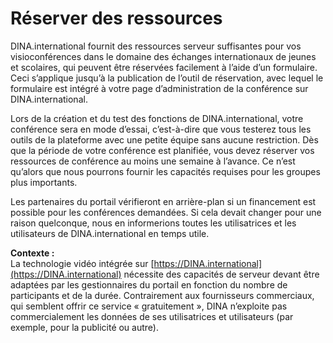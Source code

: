 # Réserver des ressources

DINA.international fournit des ressources serveur suffisantes pour vos visioconférences dans le domaine des échanges internationaux de jeunes et scolaires, qui peuvent être réservées facilement à l’aide d’un formulaire. Ceci s’applique jusqu’à la publication de l’outil de réservation, avec lequel le formulaire est intégré à votre page d’administration de la conférence sur DINA.international.

Lors de la création et du test des fonctions de DINA.international, votre conférence sera en mode d’essai, c’est-à-dire que vous testerez tous les outils de la plateforme avec une petite équipe sans aucune restriction. Dès que la période de votre conférence est planifiée, vous devez réserver vos ressources de conférence au moins une semaine à l’avance. Ce n’est qu’alors que nous pourrons fournir les capacités requises pour les groupes plus importants.

Les partenaires du portail vérifieront en arrière-plan si un financement est possible pour les conférences demandées. Si cela devait changer pour une raison quelconque, nous en informerions toutes les utilisatrices et les utilisateurs de DINA.international en temps utile.

**Contexte :**  
La technologie vidéo intégrée sur [https://DINA.international](https://DINA.international) nécessite des capacités de serveur devant être adaptées par les gestionnaires du portail en fonction du nombre de participants et de la durée. Contrairement aux fournisseurs commerciaux, qui semblent offrir ce service « gratuitement », DINA n’exploite pas commercialement les données de ses utilisatrices et utilisateurs \(par exemple, pour la publicité ou autre\).


